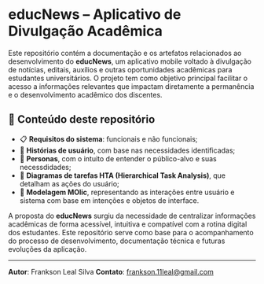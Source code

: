 # educNews – Aplicativo de Divulgação Acadêmica

Este repositório contém a documentação e os artefatos relacionados ao desenvolvimento do **educNews**, um aplicativo mobile voltado à divulgação de notícias, editais, auxílios e outras oportunidades acadêmicas para estudantes universitários. O projeto tem como objetivo principal facilitar o acesso a informações relevantes que impactam diretamente a permanência e o desenvolvimento acadêmico dos discentes.

## 📂 Conteúdo deste repositório

- 📋 **Requisitos do sistema**: funcionais e não funcionais;
- 👤 **Histórias de usuário**, com base nas necessidades identificadas;
- 👤 **Personas**, com o intuito de entender o público-alvo e suas necessdidades;
- 🔄 **Diagramas de tarefas HTA (Hierarchical Task Analysis)**, que detalham as ações do usuário;
- 🧠 **Modelagem MOlic**, representando as interações entre usuário e sistema com base em intenções e objetos de interface.

A proposta do **educNews** surgiu da necessidade de centralizar informações acadêmicas de forma acessível, intuitiva e compatível com a rotina digital dos estudantes. Este repositório serve como base para o acompanhamento do processo de desenvolvimento, documentação técnica e futuras evoluções da aplicação.

---

**Autor**: Frankson Leal Silva
**Contato**: [frankson.11leal@gmail.com](mailto:frankson.11leal@gmail.com)  
